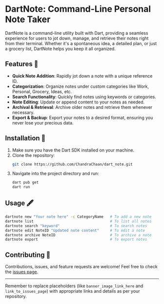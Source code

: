 # DartNote: Command-Line Personal Note Taker

DartNote is a command-line utility built with Dart, providing a seamless experience for users to jot down, manage, and retrieve their notes right from their terminal. Whether it's a spontaneous idea, a detailed plan, or just a grocery list, DartNote helps you keep it all organized.


## Features 🌟

- **Quick Note Addition**: Rapidly jot down a note with a unique reference ID.
- **Categorization**: Organize notes under custom categories like Work, Personal, Grocery, Ideas, etc.
- **Search Functionality**: Quickly find notes using keywords or categories.
- **Note Editing**: Update or append content to your notes as needed.
- **Archival & Retrieval**: Archive older notes and retrieve them whenever necessary.
- **Export & Backup**: Export your notes to a desired format, ensuring you never lose your precious data.

## Installation 🔧

1. Make sure you have the Dart SDK installed on your machine.
2. Clone the repository:
   ```bash
   git clone https://github.com/ChandraChaan/dart_note.git
   ```
3. Navigate into the project directory and run:
   ```bash
   dart pub get
   dart run
   ```

## Usage 🖋

```bash
dartnote new "Your note here" -c CategoryName   # To add a new note
dartnote list                                   # To list all notes
dartnote search "keyword"                       # To search notes
dartnote edit NoteID "Updated note content"     # To edit a note
dartnote archive NoteID                         # To archive a note
dartnote export                                 # To export notes
```

## Contributing 🤝

Contributions, issues, and feature requests are welcome! Feel free to check the [issues page](https://chandrachaan.in/).

---

Remember to replace placeholders (like `banner_image_link_here` and `link_to_issues_page`) with appropriate links and details as per your repository.